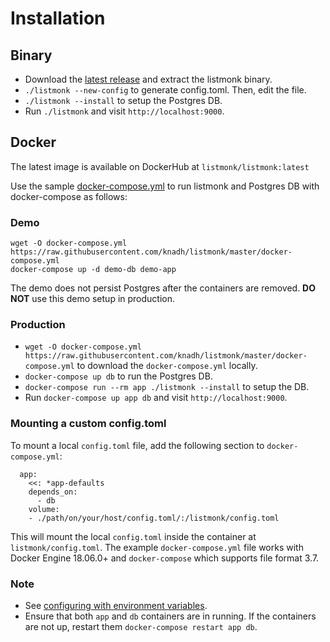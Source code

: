 # Installation

## Binary
- Download the [latest release](https://github.com/knadh/listmonk/releases) and extract the listmonk binary.
- `./listmonk --new-config` to generate config.toml. Then, edit the file.
- `./listmonk --install` to setup the Postgres DB.
- Run `./listmonk` and visit `http://localhost:9000`.

## Docker

The latest image is available on DockerHub at `listmonk/listmonk:latest`

Use the sample [docker-compose.yml](https://github.com/knadh/listmonk/blob/master/docker-compose.yml) to run listmonk and Postgres DB with docker-compose as follows:

### Demo

```
wget -O docker-compose.yml https://raw.githubusercontent.com/knadh/listmonk/master/docker-compose.yml
docker-compose up -d demo-db demo-app
```

The demo does not persist Postgres after the containers are removed. **DO NOT** use this demo setup in production.

### Production
- `wget -O docker-compose.yml https://raw.githubusercontent.com/knadh/listmonk/master/docker-compose.yml` to download the `docker-compose.yml` locally.
- `docker-compose up db` to run the Postgres DB.
- `docker-compose run --rm app ./listmonk --install` to setup the DB.
- Run `docker-compose up app db` and visit `http://localhost:9000`.

### Mounting a custom config.toml
To mount a local `config.toml` file, add the following section to `docker-compose.yml`:

```
  app:
    <<: *app-defaults
    depends_on:
      - db
    volume:
    - ./path/on/your/host/config.toml/:/listmonk/config.toml
```

This will mount the local `config.toml` inside the container at `listmonk/config.toml`. The example `docker-compose.yml` file works with Docker Engine 18.06.0+ and `docker-compose` which supports file format 3.7.

### Note
- See [configuring with environment variables](configuration).
- Ensure that both `app` and `db` containers are in running. If the containers are not up, restart them `docker-compose restart app db`.
